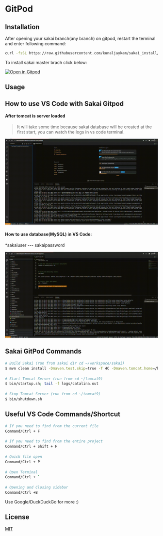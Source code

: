 # GitPod


## Installation

After opening your sakai branch(any branch) on gitpod, restart the terminal and enter following command:
```bash
curl -fsSL https://raw.githubusercontent.com/kunaljaykam/sakai_install/main/GitPod/gitpod_install.sh | sh
```
To install sakai master brach click below:

[![Open in Gitpod](https://gitpod.io/button/open-in-gitpod.svg)](https://gitpod.io/#https://github.com/Sakai-Codespace/sakai)



## Usage


## How to use VS Code with Sakai Gitpod

#### After tomcat is server loaded
> It will take some time because sakai database will be created at the first start, you can watch the logs in vs code terminal.





![App Screenshot](https://github.com/kunaljaykam/kj-sakai/blob/main/Screencast%20from%2010-05-22%2001%2049%2014%20AM%20IST(1).gif?raw=true)


#### How to use database(MySQL) in VS Code:
*sakaiuser  --- sakaipassword

![App Screenshot](https://github.com/kunaljaykam/kj-sakai/raw/main/Screencast%20from%2010-05-22%2002%2021%2007%20AM%20IST.gif)






## Sakai GitPod Commands


```bash
# Build Sakai (run from sakai dir cd ~/workspace/sakai)
$ mvn clean install -Dmaven.test.skip=true -T 4C -Dmaven.tomcat.home=/home/gitpod/tomcat9 -Dsakai.home=/home/gitpod/ sakai:deploy

# Start Tomcat Server (run from cd ~/tomcat9)
$ bin/startup.sh; tail -f logs/catalina.out

# Stop Tomcat Server (run from cd ~/tomcat9)
$ bin/shutdown.sh

```

## Useful VS Code Commands/Shortcut
```bash
# If you need to find from the current file
Command/Ctrl + F

# If you need to find from the entire project
Command/Ctrl + Shift + F

# Quick file open
Command/Ctrl + P

# Open Terminal
Command/Ctrl + `

# Opening and Closing sidebar
Command/Ctrl +B
```
Use Google/DuckDuckGo for more :)

## License
[MIT](https://choosealicense.com/licenses/mit/)
